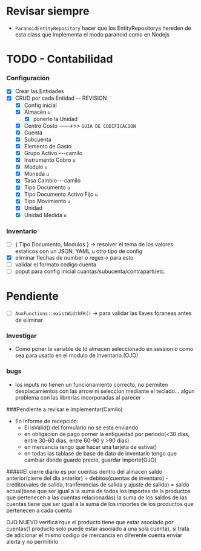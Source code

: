 # Revisar siempre
- `ParanoidEntityRepository` hacer que los EntityRepositorys hereden de esta class que implementa el modo paranoid como en Nodejs
# TODO - Contabilidad
### Configuración
- [x] Crear las Entidades
- [x] CRUD por cada Entidad -- REVISION
    - [x] Config inicial 
    - [x] Almacén `u` 
        - [x] ponerle la Unidad
    - [x] Centro Costo --->>> `GUIA DE CODIFICACION` 
    - [x] Cuenta 
    - [x] Subcuenta
    - [x] Elemento de Gasto 
    - [x] Grupo Activo ---camilo
    - [x] Instrumento Cobro `u`
    - [x] Modulo `u`
    - [x] Moneda `u`    
    - [x] Tasa Cambio---camilo
    - [x] Tipo Documento `u`
    - [x] Tipo Documento Activo Fijo `u`
    - [x] Tipo Movimiento `u`
    - [x] Unidad
    - [x] Unidad Medida `u`

### Inventario
- [ ] { Tipo Documento, Modulos } -> resolver el tema de los valores estaticos con un JSON, YAML u otro tipo de config
- [x] eliminar flechas de number o regex-> para esto
- [ ] validar el formato codigo cuenta
- [ ] poput para config inicial cuantas/subucenta/contraparti/etc.
# Pendiente
- [ ]  `AuxFunctions::existWidthFK()` -> para validar las llaves foraneas antes de eliminar

### Investigar
- Como poner la variable de Id almacen seleccionado en session o como sea para usarlo en el modulo de inventario.(OJO)

### bugs
- los inputs no tienen un funcionamiento correcto, no permiten desplacamientos con las 
arrow ni seleccion mediante el teclado... algun problema con las librerias incorporadas al parecer

###Pendiente a revisar e implementar(Camilo)
- En Informe de recepción:
    - El isValid() del formulario no se esta enviando
    - en obligacion de pago porner la entiguedad por periodo(<30 dias, entre 30-60 dias, entre 60-90 y >90 dias)
    - en mercancia tengo que hacer una tarjeta de estiva()
    - en todas las tablase de base de dato de inventario tengo que cambiar donde guardo precio, guardar importe(OJO)
    
#####El cierre diario es por cuentas dentro del almacen
saldo anterior(cierre del dia anterior) + debitos(cuentas de inventaro) - credito(vales de salida, tranferencias de salida y ajuste de salida) = saldo actual(tiene que ser igual a la suma de todos los importes de ls productos que pertenecen a las cuentas  relacionadas)
la suma de los saldos de las cuentas tiene que ser igual a la suma de los importes de los productos que pertenecen a cada cuenta

OJO NUEVO
verifica rque el producto tiene que estar asociado por cuentas(1 producto solo puede estar asociado a una sola cuenta), si trata de adicionar el mismo codigo de mercancia en diferente cuenta enviar alerta y no permitirlo
